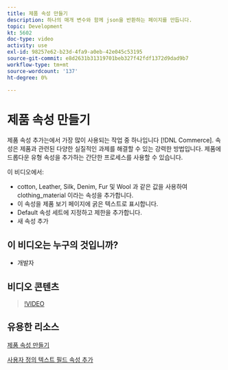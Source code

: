 ```yaml
---
title: 제품 속성 만들기
description: 하나의 매개 변수와 함께 json을 반환하는 페이지를 만듭니다.
topic: Development
kt: 5602
doc-type: video
activity: use
exl-id: 98257e62-b23d-4fa9-a0eb-42e045c53195
source-git-commit: e8d2631b31319701beb327f42fdf1372d9dad9b7
workflow-type: tm+mt
source-wordcount: '137'
ht-degree: 0%

---
```


# 제품 속성 만들기

제품 속성 추가는에서 가장 많이 사용되는 작업 중 하나입니다 [!DNL Commerce]. 속성은 제품과 관련된 다양한 실질적인 과제를 해결할 수 있는 강력한 방법입니다. 제품에 드롭다운 유형 속성을 추가하는 간단한 프로세스를 사용할 수 있습니다.

이 비디오에서:

- cotton, Leather, Silk, Denim, Fur 및 Wool 과 같은 값을 사용하여 clothing_material 이라는 속성을 추가합니다.
- 이 속성을 제품 보기 페이지에 굵은 텍스트로 표시합니다.
- Default 속성 세트에 지정하고 제한을 추가합니다.
- 새 속성 추가

## 이 비디오는 누구의 것입니까?

- 개발자

## 비디오 콘텐츠

>[!VIDEO](https://video.tv.adobe.com/v/35789?quality=12&learn=on)

## 유용한 리소스

[제품 속성 만들기](https://experienceleague.adobe.com/docs/commerce-learn/tutorials/backend-development/add-product-attribute.html)

[사용자 정의 텍스트 필드 속성 추가](https://developer.adobe.com/commerce/php/tutorials/admin/custom-text-field-attribute/)
